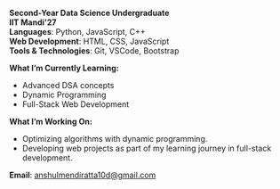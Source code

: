 **Second-Year Data Science Undergraduate**  
**IIT Mandi'27**  
**Languages**: Python, JavaScript, C++  
**Web Development**: HTML, CSS, JavaScript  
**Tools & Technologies**: Git, VSCode, Bootstrap  

**What I’m Currently Learning:**  
- Advanced DSA concepts  
- Dynamic Programming  
- Full-Stack Web Development

**What I’m Working On:**  
- Optimizing algorithms with dynamic programming.  
- Developing web projects as part of my learning journey in full-stack development.

**Email**: [anshulmendiratta10d@gmail.com](mailto:anshulmendiratta10d@gmail.com)  
